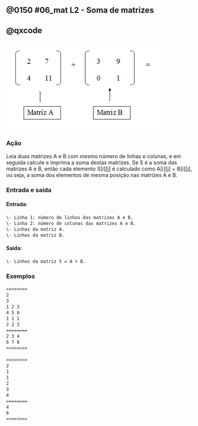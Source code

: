 ## @0150 #06_mat L2 - Soma de matrizes
## @qxcode

![](capa.jpg)

### Ação

Leia duas matrizes A e B com mesmo número de linhas e colunas, e em seguida calcule e imprima a soma destas matrizes. Se S é a soma das matrizes A e B, então cada elemento S\[i\]\[j\] é calculado como A\[i\]\[j\] + B\[i\]\[j\], ou seja, a soma dos elementos de mesma posição nas matrizes A e B.

### Entrada e saída

#### Entrada:

    \- Linha 1: número de linhas das matrizes A e B.  
    \- Linha 2: número de colunas das matrizes A e B.  
    \- Linhas da matriz A.  
    \- Linhas da matriz B.

#### Saída:  
    \- Linhas da matriz S = A + B.

### Exemplos

```
>>>>>>>>
2
3
1 2 3
4 5 6
1 1 1
2 2 2
========
2 3 4
6 7 8
<<<<<<<<

>>>>>>>>
2
1
1
2
3
4
========
4
6
<<<<<<<<
```

<!---
>>>>>>>> 01
2
3
1 2 3
4 5 6
1 1 1
2 2 2
========
2 3 4
6 7 8
<<<<<<<<

>>>>>>>> 02
2
1
1
2
3
4
========
4
6
<<<<<<<<

>>>>>>>> 03
3
3
6 1 8
0 7 5
3 2 4
1 6 0
7 5 4
3 8 2
========
7 7 8
7 12 9
6 10 6
<<<<<<<<

>>>>>>>> 04
1
1
2
3
========
5
<<<<<<<<

>>>>>>>> 05
2
2
0 0
0 0
-1 0
1 2
========
-1 0
1 2
<<<<<<<<
--->